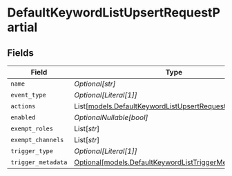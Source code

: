 # DefaultKeywordListUpsertRequestPartial


## Fields

| Field                                                                                                                    | Type                                                                                                                     | Required                                                                                                                 | Description                                                                                                              |
| ------------------------------------------------------------------------------------------------------------------------ | ------------------------------------------------------------------------------------------------------------------------ | ------------------------------------------------------------------------------------------------------------------------ | ------------------------------------------------------------------------------------------------------------------------ |
| `name`                                                                                                                   | *Optional[str]*                                                                                                          | :heavy_minus_sign:                                                                                                       | N/A                                                                                                                      |
| `event_type`                                                                                                             | *Optional[Literal[1]]*                                                                                                   | :heavy_minus_sign:                                                                                                       | N/A                                                                                                                      |
| `actions`                                                                                                                | List[[models.DefaultKeywordListUpsertRequestPartialActions](../models/defaultkeywordlistupsertrequestpartialactions.md)] | :heavy_minus_sign:                                                                                                       | N/A                                                                                                                      |
| `enabled`                                                                                                                | *OptionalNullable[bool]*                                                                                                 | :heavy_minus_sign:                                                                                                       | N/A                                                                                                                      |
| `exempt_roles`                                                                                                           | List[*str*]                                                                                                              | :heavy_minus_sign:                                                                                                       | N/A                                                                                                                      |
| `exempt_channels`                                                                                                        | List[*str*]                                                                                                              | :heavy_minus_sign:                                                                                                       | N/A                                                                                                                      |
| `trigger_type`                                                                                                           | *Optional[Literal[1]]*                                                                                                   | :heavy_minus_sign:                                                                                                       | N/A                                                                                                                      |
| `trigger_metadata`                                                                                                       | [Optional[models.DefaultKeywordListTriggerMetadata]](../models/defaultkeywordlisttriggermetadata.md)                     | :heavy_minus_sign:                                                                                                       | N/A                                                                                                                      |